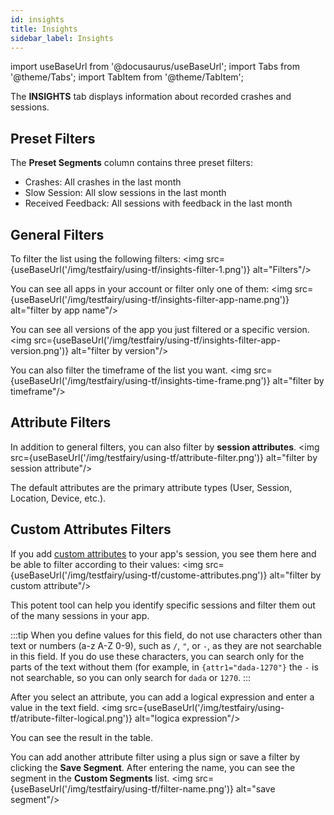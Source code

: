 ```yaml
---
id: insights
title: Insights
sidebar_label: Insights
---
```


import useBaseUrl from '@docusaurus/useBaseUrl';
import Tabs from '@theme/Tabs';
import TabItem from '@theme/TabItem';

The **INSIGHTS** tab displays information about recorded crashes and sessions.

## Preset Filters

The **Preset Segments** column contains three preset filters:

- Crashes: All crashes in the last month
- Slow Session: All slow sessions in the last month
- Received Feedback: All sessions with feedback in the last month

## General Filters

To filter the list using the following filters:
<img src={useBaseUrl('/img/testfairy/using-tf/insights-filter-1.png')} alt="Filters"/>

You can see all apps in your account or filter only one of them:
<img src={useBaseUrl('/img/testfairy/using-tf/insights-filter-app-name.png')} alt="filter by app name"/>

You can see all versions of the app you just filtered or a specific version.
<img src={useBaseUrl('/img/testfairy/using-tf/insights-filter-app-version.png')} alt="filter by version"/>

You can also filter the timeframe of the list you want.
<img src={useBaseUrl('/img/testfairy/using-tf/insights-time-frame.png')} alt="filter by timeframe"/>

## Attribute Filters

In addition to general filters, you can also filter by **session attributes**.
<img src={useBaseUrl('/img/testfairy/using-tf/attribute-filter.png')} alt="filter by session attribute"/>

The default attributes are the primary attribute types (User, Session, Location, Device, etc.).

## Custom Attributes Filters

If you add [custom attributes](https://docs.testfairy.com/SDK/Session_Attributes.html) to your app's session, you see them here and be able to filter according to their values:
<img src={useBaseUrl('/img/testfairy/using-tf/custome-attributes.png')} alt="filter by custom attribute"/>

This potent tool can help you identify specific sessions and filter them out of the many sessions in your app.

:::tip
When you define values for this field, do not use characters other than text or numbers (a-z A-Z 0-9), such as `/`, `"`, or `-`, as they are not searchable in this field. If you do use these characters, you can search only for the parts of the text without them (for example, in `{attr1="dada-1270"}` the `-` is not searchable, so you can only search for `dada` or `1270`.
:::

After you select an attribute, you can add a logical expression and enter a value in the text field.
<img src={useBaseUrl('/img/testfairy/using-tf/atribute-filter-logical.png')} alt="logica expression"/>

You can see the result in the table.

You can add another attribute filter using a plus sign or save a filter by clicking the **Save Segment**. After entering the name, you can see the segment in the **Custom Segments** list.
<img src={useBaseUrl('/img/testfairy/using-tf/filter-name.png')} alt="save segment"/>
